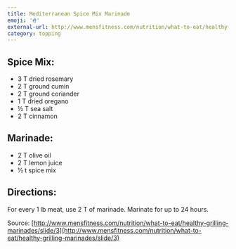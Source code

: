 ```yaml
---
title: Mediterranean Spice Mix Marinade
emoji: '𐂑'
external-url: http://www.mensfitness.com/nutrition/what-to-eat/healthy-grilling-marinades/slide/3
category: topping
---
```


## Spice Mix:
- 3 T dried rosemary
- 2 T ground cumin
- 2 T ground coriander
- 1 T dried oregano
- ½ T sea salt
- 2 T cinnamon

## Marinade:
- 2 T olive oil
- 2 T lemon juice
- ½ t spice mix

## Directions:
For every 1 lb meat, use 2 T of marinade. Marinate for up to 24 hours.

Source: [http://www.mensfitness.com/nutrition/what-to-eat/healthy-grilling-marinades/slide/3](http://www.mensfitness.com/nutrition/what-to-eat/healthy-grilling-marinades/slide/3)
